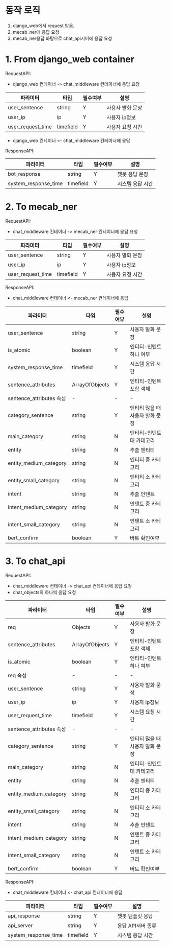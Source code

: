 

# 동작 로직

1. django_web에서 request 받음.
2. mecab_ner에 응답 요청
3. mecab_ner응답 바탕으로 chat_api서버에 응답 요청

# 1. From django_web container

RequestAPI:

- django_web 컨테이너 -> chat_middleware 컨테이너에 응답 요청

| 파라미터              | 타입        | 필수여부 | 설명        |
|-------------------|-----------|------|-----------|
| user_sentence     | string    | Y    | 사용자 발화 문장 |
| user_ip           | ip        | Y    | 사용자 ip정보  |
| user_request_time | timefield | Y    | 사용자 요청 시간 |

- django_web 컨테이너 <- chat_middleware 컨테이너에 응답

ResponseAPI:

| 파라미터                 | 타입        | 필수여부 | 설명        |
|----------------------|-----------|------|-----------|
| bot_response         | string    | Y    | 챗봇 응답 문장  |
| system_response_time | timefield | Y    | 시스템 응답 시간 |


# 2. To mecab_ner

RequestAPI:

- chat_middleware 컨테이너 -> mecab_ner 컨테이너에 응답 요청

| 파라미터              | 타입        | 필수여부 | 설명        |
|-------------------|-----------|------|-----------|
| user_sentence     | string    | Y    | 사용자 발화 문장 |
| user_ip           | ip        | Y    | 사용자 ip정보  |
| user_request_time | timefield | Y    | 사용자 요청 시간 |

ResponseAPI:

- chat_middleware 컨테이너 <- mecab_ner 컨테이너에 응답

| 파라미터                   | 타입             | 필수여부 | 설명                 |
|------------------------|----------------|------|--------------------|
| user_sentence          | string         | Y    | 사용자 발화 문장          |
| is_atomic              | boolean        | Y    | 엔티티-인텐트 하나 여부      |
| system_response_time   | timefield      | Y    | 시스템 응답 시간          |
| sentence_attributes    | ArrayOfObjects | Y    | 엔티티-인텐트 포함 객체      |
| sentence_attributes 속성 | -              | -    | -                  |
| category_sentence      | string         | Y    | 엔티티 많을 때 사용자 발화 문장 |
| main_category          | string         | N    | 엔티티-인텐트 대 카테고리     |
| entity                 | string         | N    | 추출 엔티티             |
| entity_medium_category | string         | N    | 엔티티 중 카테고리         |
| entity_small_category  | string         | N    | 엔티티 소 카테고리         |
| intent                 | string         | N    | 추출 인텐트             |
| intent_medium_category | string         | N    | 인텐트 중 카테고리         |
| intent_small_category  | string         | N    | 인텐트 소 카테고리         |
| bert_confirm           | boolean        | Y    | 버트 확인여부            |

# 3. To chat_api

RequestAPI:

- chat_middleware 컨테이너 -> chat_api 컨테이너에 응답 요청
- chat_objects의 하나씩 응답 요청

| 파라미터                   | 타입             | 필수여부 | 설명                 |
|------------------------|----------------|------|--------------------|
| req                    | Objects        | Y    | 사용자 발화 문장          |
| sentence_attributes    | ArrayOfObjects | Y    | 엔티티-인텐트 포함 객체      |
| is_atomic              | boolean        | Y    | 엔티티-인텐트 하나 여부      |
| req 속성                 | -              | -    | -                  |
| user_sentence          | string         | Y    | 사용자 발화 문장          |
| user_ip                | ip             | Y    | 사용자 ip정보           |
| user_request_time      | timefield      | Y    | 시스템 요청 시간          |
| sentence_attributes 속성 | -              | -    | -                  |
| category_sentence      | string         | Y    | 엔티티 많을 때 사용자 발화 문장 |
| main_category          | string         | N    | 엔티티-인텐트 대 카테고리     |
| entity                 | string         | N    | 추출 엔티티             |
| entity_medium_category | string         | N    | 엔티티 중 카테고리         |
| entity_small_category  | string         | N    | 엔티티 소 카테고리         |
| intent                 | string         | N    | 추출 인텐트             |
| intent_medium_category | string         | N    | 인텐트 중 카테고리         |
| intent_small_category  | string         | N    | 인텐트 소 카테고리         |
| bert_confirm           | boolean        | Y    | 버트 확인여부            |


ResponseAPI:

- chat_middleware 컨테이너 <- chat_api 컨테이너에 응답

| 파라미터                 | 타입        | 필수여부 | 설명          |
|----------------------|-----------|------|-------------|
| api_response         | string    | Y    | 챗봇 템플릿 응답   |
| api_server           | string    | Y    | 응답 API서버 종류 |
| system_response_time | timefield | Y    | 시스템 응답 시간   |
